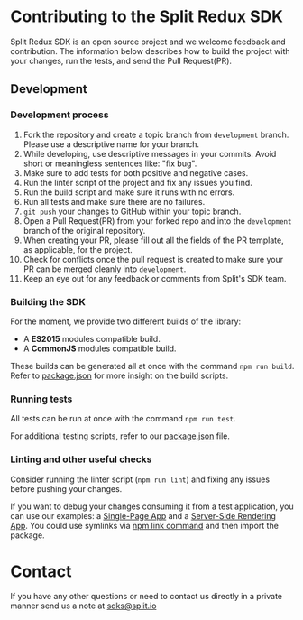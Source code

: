 # Contributing to the Split Redux SDK

Split Redux SDK is an open source project and we welcome feedback and contribution. The information below describes how to build the project with your changes, run the tests, and send the Pull Request(PR).

## Development
 
### Development process
 
1. Fork the repository and create a topic branch from `development` branch. Please use a descriptive name for your branch.
2. While developing, use descriptive messages in your commits. Avoid short or meaningless sentences like: "fix bug".
3. Make sure to add tests for both positive and negative cases.
4. Run the linter script of the project and fix any issues you find.
5. Run the build script and make sure it runs with no errors.
6. Run all tests and make sure there are no failures.
7. `git push` your changes to GitHub within your topic branch.
8. Open a Pull Request(PR) from your forked repo and into the `development` branch of the original repository.
9. When creating your PR, please fill out all the fields of the PR template, as applicable, for the project.
10. Check for conflicts once the pull request is created to make sure your PR can be merged cleanly into `development`.
11. Keep an eye out for any feedback or comments from Split's SDK team.

### Building the SDK

For the moment, we provide two different builds of the library: 
* A **ES2015** modules compatible build.
* A **CommonJS** modules compatible build.

These builds can be generated all at once with the command `npm run build`. Refer to [package.json](package.json) for more insight on the build scripts.

### Running tests

All tests can be run at once with the command `npm run test`.

For additional testing scripts, refer to our [package.json](package.json) file.

### Linting and other useful checks

Consider running the linter script (`npm run lint`) and fixing any issues before pushing your changes.

If you want to debug your changes consuming it from a test application, you can use our examples: a [Single-Page App](./examples/react-redux-spa/README.md) and a [Server-Side Rendering App](./examples/react-redux-ssr/README.md). You could use symlinks via [npm link command](https://docs.npmjs.com/cli/link.html) and then import the package.

# Contact
 
If you have any other questions or need to contact us directly in a private manner send us a note at sdks@split.io